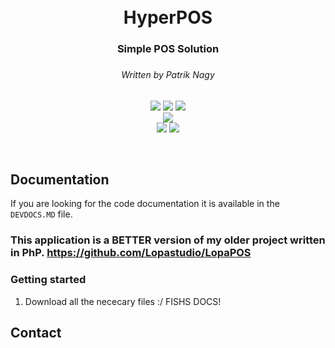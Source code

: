 <br />
<br />

<h1 align="center">HyperPOS</H1>
<h3 align="center">Simple POS Solution<h3>
<h6 align="center">Written by Patrik Nagy</h6>
<p align= "center">
   <img src="https://img.shields.io/github/languages/top/Lopastudio/HyperPOS">
   <img src="https://img.shields.io/github/stars/Lopastudio/HyperPOS">
   <img src="https://img.shields.io/github/forks/Lopastudio/HyperPOS">
   <br>
   <img src="https://img.shields.io/github/last-commit/Lopastudio/HyperPOS">
   <br>
   <img src="https://img.shields.io/github/issues/Lopastudio/HyperPOS">
   <img src="https://img.shields.io/github/issues-closed/Lopastudio/HyperPOS">
</p>

<br />

## Documentation
If you are looking for the code documentation it is available in the `DEVDOCS.MD` file.

### This application is a BETTER version of my older project written in PhP. https://github.com/Lopastudio/LopaPOS

### Getting started
1. Download all the nececary files :/
FISHS DOCS!

## Contact

